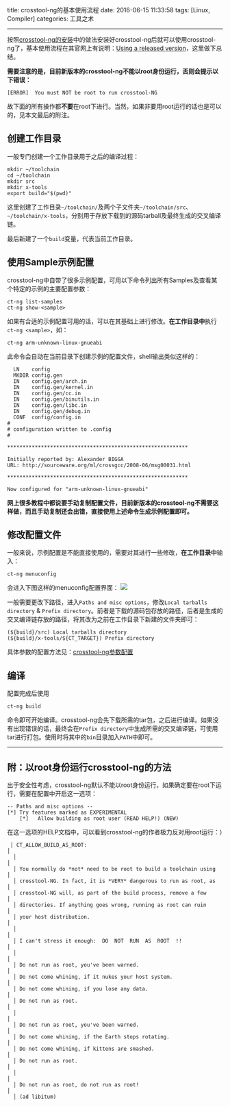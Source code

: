 title: crosstool-ng的基本使用流程
date: 2016-06-15 11:33:58
tags: [Linux, Compiler]
categories: 工具之术

---

按照[crosstool-ng的安装](/2016/06/14/crosstool-ng%E7%9A%84%E5%AE%89%E8%A3%85/)中的做法安装好crosstool-ng后就可以使用crosstool-ng了，基本使用流程在其官网上有说明：[Using a released version](http://crosstool-ng.org/#using_a_released_version)，这里做下总结。

<!--more-->

**需要注意的是，目前新版本的crosstool-ng不能以root身份运行，否则会提示以下错误：**
``` shell
[ERROR]  You must NOT be root to run crosstool-NG
```

故下面的所有操作都**不要**在root下进行。当然，如果非要用root运行的话也是可以的，见本文最后的附注。

## 创建工作目录
一般专门创建一个工作目录用于之后的编译过程：
```
mkdir ~/toolchain
cd ~/toolchain
mkdir src
mkdir x-tools
export build="$(pwd)"
```

这里创建了工作目录`~/toolchain/`及两个子文件夹`~/toolchain/src`、`~/toolchain/x-tools`，分别用于存放下载到的源码tarball及最终生成的交叉编译链。

最后新建了一个`build`变量，代表当前工作目录。

## 使用Sample示例配置
crosstool-ng中自带了很多示例配置，可用以下命令列出所有Samples及查看某个特定的示例的主要配置参数：
```
ct-ng list-samples
ct-ng show-<sample>
```

如果有合适的示例配置可用的话，可以在其基础上进行修改。**在工作目录中**执行`ct-ng <sample>`，如：
``` shell
ct-ng arm-unknown-linux-gnueabi
```

此命令会自动在当前目录下创建示例的配置文件，shell输出类似这样的：
``` shell
  LN    config
  MKDIR config.gen
  IN    config.gen/arch.in
  IN    config.gen/kernel.in
  IN    config.gen/cc.in
  IN    config.gen/binutils.in
  IN    config.gen/libc.in
  IN    config.gen/debug.in
  CONF  config/config.in
#
# configuration written to .config
#

***********************************************************

Initially reported by: Alexander BIGGA
URL: http://sourceware.org/ml/crossgcc/2008-06/msg00031.html

***********************************************************

Now configured for "arm-unknown-linux-gnueabi"
```

**网上很多教程中都说要手动复制配置文件，目前新版本的crosstool-ng不需要这样做，而且手动复制还会出错，直接使用上述命令生成示例配置即可。**

## 修改配置文件
一般来说，示例配置是不能直接使用的，需要对其进行一些修改，**在工作目录中**输入：
``` shell
ct-ng menuconfig
```
会进入下图这样的menuconfig配置界面：
![](https://pic.gaomf.store/20160615105843.png)

一般需要更改下路径，进入`Paths and misc options`，修改`Local tarballs directory` & `Prefix directory`。前者是下载的源码包存放的路径，后者是生成的交叉编译链存放的路径，将其改为之前在工作目录下新建的文件夹即可：
``` shell
(${build}/src) Local tarballs directory
(${build}/x-tools/${CT_TARGET}) Prefix directory
```

具体参数的配置方法见：[crosstool-ng参数配置](/2016/06/16/crosstool-ng%E5%8F%82%E6%95%B0%E9%85%8D%E7%BD%AE/)

## 编译
配置完成后使用
``` shell
ct-ng build
```
命令即可开始编译。crosstool-ng会先下载所需的tar包，之后进行编译。如果没有出现错误的话，最终会在`Prefix directory`中生成所需的交叉编译链，可使用tar进行打包。使用时将其中的`bin`目录加入`PATH`中即可。

----------

## 附：以root身份运行crosstool-ng的方法

出于安全性考虑，crosstool-ng默认不能以root身份运行，如果确定要在root下运行，需要在配置中开启这一选项：
``` shell
-- Paths and misc options --
[*] Try features marked as EXPERIMENTAL
    [*]   Allow building as root user (READ HELP!) (NEW)
```

在这一选项的HELP文档中，可以看到crosstool-ng的作者极力反对用root运行：）
``` shell
 │ CT_ALLOW_BUILD_AS_ROOT:                                                                                                  │  
  │                                                                                                                          │  
  │ You normally do *not* need to be root to build a toolchain using                                                         │  
  │ crosstool-NG. In fact, it is *VERY* dangerous to run as root, as                                                         │  
  │ crosstool-NG will, as part of the build process, remove a few                                                            │  
  │ directories. If anything goes wrong, running as root can ruin                                                            │  
  │ your host distribution.                                                                                                  │  
  │                                                                                                                          │  
  │ I can't stress it enough:  DO  NOT  RUN  AS  ROOT  !!                                                                    │  
  │                                                                                                                          │  
  │ Do not run as root, you've been warned.                                                                                  │  
  │ Do not come whining, if it nukes your host system.                                                                       │  
  │ Do not come whining, if you lose any data.                                                                               │  
  │ Do not run as root.                                                                                                      │  
  │                                                                                                                          │  
  │ Do not run as root, you've been warned.                                                                                  │  
  │ Do not come whining, if the Earth stops rotating.                                                                        │  
  │ Do not come whining, if kittens are smashed.                                                                             │  
  │ Do not run as root.                                                                                                      │  
  │                                                                                                                          │  
  │ Do not run as root, do not run as root!                                                                                  │  
  │ (ad libitum)
```

